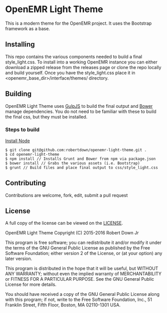 # OpenEMR Light Theme

This is a modern theme for the OpenEMR project. It uses the Bootstrap framework as a base.

## Installing
This repo contains the various components needed to build a final
style\_light.css. To install into a working OpenEMR instance you can either
download a zipped release from the releases page or clone the repo locally and build yourself. Once you have the style\_light.css place it in <openemr_base_dir>/interface/themes/ directory.

## Building
OpenEMR Light Theme uses [GulpJS](http://gulpjs.com) to build the final output
and [Bower](http://bower.io/) manage dependencies. You do not need to be familiar
with these to build the final css, but they must be installed.

### Steps to build
[Install Node](https://nodejs.org/download/)

    $ git clone git@github.com:robertdown/openemr-light-theme.git .
    $ cd openemr-light-theme
    $ npm install // Installs Grunt and Bower from npm via package.json
    $ bower install // Grabs the various assets (i.e. Bootstrap)
    $ grunt // Build files and place final output to css/style_light.css

## Contributing
Contributions are welcome, fork, edit, submit a pull request

## License
A full copy of the license can be viewed on the [LICENSE](LICENSE).

OpenEMR Light Theme
Copyright (C) 2015-2016 Robert Down Jr

This program is free software; you can redistribute it and/or modify
it under the terms of the GNU General Public License as published by
the Free Software Foundation; either version 2 of the License, or
(at your option) any later version.

This program is distributed in the hope that it will be useful,
but WITHOUT ANY WARRANTY; without even the implied warranty of
MERCHANTABILITY or FITNESS FOR A PARTICULAR PURPOSE.  See the
GNU General Public License for more details.

You should have received a copy of the GNU General Public License along
with this program; if not, write to the Free Software Foundation, Inc.,
51 Franklin Street, Fifth Floor, Boston, MA 02110-1301 USA.


